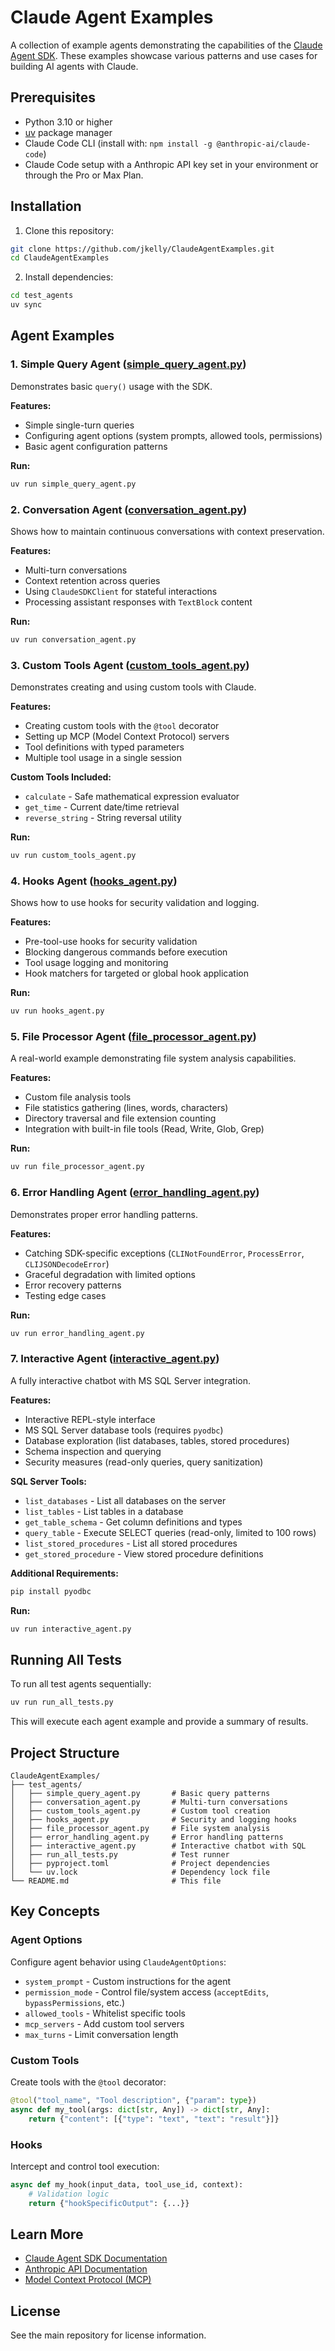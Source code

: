 # Claude Agent Examples

A collection of example agents demonstrating the capabilities of the [Claude Agent SDK](https://github.com/anthropics/claude-agent-sdk). These examples showcase various patterns and use cases for building AI agents with Claude.

## Prerequisites

- Python 3.10 or higher
- [uv](https://github.com/astral-sh/uv) package manager
- Claude Code CLI (install with: `npm install -g @anthropic-ai/claude-code`)
- Claude Code setup with a Anthropic API key set in your environment or through the Pro or Max Plan.

## Installation

1. Clone this repository:
```bash
git clone https://github.com/jkelly/ClaudeAgentExamples.git
cd ClaudeAgentExamples
```

2. Install dependencies:
```bash
cd test_agents
uv sync
```

## Agent Examples

### 1. Simple Query Agent ([simple_query_agent.py](test_agents/simple_query_agent.py))

Demonstrates basic `query()` usage with the SDK.

**Features:**
- Simple single-turn queries
- Configuring agent options (system prompts, allowed tools, permissions)
- Basic agent configuration patterns

**Run:**
```bash
uv run simple_query_agent.py
```

### 2. Conversation Agent ([conversation_agent.py](test_agents/conversation_agent.py))

Shows how to maintain continuous conversations with context preservation.

**Features:**
- Multi-turn conversations
- Context retention across queries
- Using `ClaudeSDKClient` for stateful interactions
- Processing assistant responses with `TextBlock` content

**Run:**
```bash
uv run conversation_agent.py
```

### 3. Custom Tools Agent ([custom_tools_agent.py](test_agents/custom_tools_agent.py))

Demonstrates creating and using custom tools with Claude.

**Features:**
- Creating custom tools with the `@tool` decorator
- Setting up MCP (Model Context Protocol) servers
- Tool definitions with typed parameters
- Multiple tool usage in a single session

**Custom Tools Included:**
- `calculate` - Safe mathematical expression evaluator
- `get_time` - Current date/time retrieval
- `reverse_string` - String reversal utility

**Run:**
```bash
uv run custom_tools_agent.py
```

### 4. Hooks Agent ([hooks_agent.py](test_agents/hooks_agent.py))

Shows how to use hooks for security validation and logging.

**Features:**
- Pre-tool-use hooks for security validation
- Blocking dangerous commands before execution
- Tool usage logging and monitoring
- Hook matchers for targeted or global hook application

**Run:**
```bash
uv run hooks_agent.py
```

### 5. File Processor Agent ([file_processor_agent.py](test_agents/file_processor_agent.py))

A real-world example demonstrating file system analysis capabilities.

**Features:**
- Custom file analysis tools
- File statistics gathering (lines, words, characters)
- Directory traversal and file extension counting
- Integration with built-in file tools (Read, Write, Glob, Grep)

**Run:**
```bash
uv run file_processor_agent.py
```

### 6. Error Handling Agent ([error_handling_agent.py](test_agents/error_handling_agent.py))

Demonstrates proper error handling patterns.

**Features:**
- Catching SDK-specific exceptions (`CLINotFoundError`, `ProcessError`, `CLIJSONDecodeError`)
- Graceful degradation with limited options
- Error recovery patterns
- Testing edge cases

**Run:**
```bash
uv run error_handling_agent.py
```

### 7. Interactive Agent ([interactive_agent.py](test_agents/interactive_agent.py))

A fully interactive chatbot with MS SQL Server integration.

**Features:**
- Interactive REPL-style interface
- MS SQL Server database tools (requires `pyodbc`)
- Database exploration (list databases, tables, stored procedures)
- Schema inspection and querying
- Security measures (read-only queries, query sanitization)

**SQL Server Tools:**
- `list_databases` - List all databases on the server
- `list_tables` - List tables in a database
- `get_table_schema` - Get column definitions and types
- `query_table` - Execute SELECT queries (read-only, limited to 100 rows)
- `list_stored_procedures` - List all stored procedures
- `get_stored_procedure` - View stored procedure definitions

**Additional Requirements:**
```bash
pip install pyodbc
```

**Run:**
```bash
uv run interactive_agent.py
```

## Running All Tests

To run all test agents sequentially:

```bash
uv run run_all_tests.py
```

This will execute each agent example and provide a summary of results.

## Project Structure

```
ClaudeAgentExamples/
├── test_agents/
│   ├── simple_query_agent.py       # Basic query patterns
│   ├── conversation_agent.py       # Multi-turn conversations
│   ├── custom_tools_agent.py       # Custom tool creation
│   ├── hooks_agent.py              # Security and logging hooks
│   ├── file_processor_agent.py     # File system analysis
│   ├── error_handling_agent.py     # Error handling patterns
│   ├── interactive_agent.py        # Interactive chatbot with SQL
│   ├── run_all_tests.py            # Test runner
│   ├── pyproject.toml              # Project dependencies
│   └── uv.lock                     # Dependency lock file
└── README.md                       # This file
```

## Key Concepts

### Agent Options

Configure agent behavior using `ClaudeAgentOptions`:
- `system_prompt` - Custom instructions for the agent
- `permission_mode` - Control file/system access (`acceptEdits`, `bypassPermissions`, etc.)
- `allowed_tools` - Whitelist specific tools
- `mcp_servers` - Add custom tool servers
- `max_turns` - Limit conversation length

### Custom Tools

Create tools with the `@tool` decorator:
```python
@tool("tool_name", "Tool description", {"param": type})
async def my_tool(args: dict[str, Any]) -> dict[str, Any]:
    return {"content": [{"type": "text", "text": "result"}]}
```

### Hooks

Intercept and control tool execution:
```python
async def my_hook(input_data, tool_use_id, context):
    # Validation logic
    return {"hookSpecificOutput": {...}}
```

## Learn More

- [Claude Agent SDK Documentation](https://github.com/anthropics/claude-agent-sdk)
- [Anthropic API Documentation](https://docs.anthropic.com/)
- [Model Context Protocol (MCP)](https://modelcontextprotocol.io/)

## License

See the main repository for license information.
